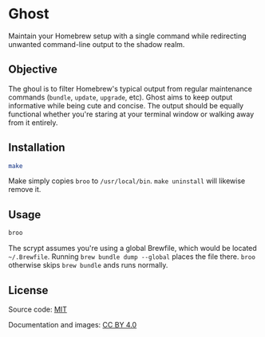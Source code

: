 # Ghost

Maintain your Homebrew setup with a single command while redirecting unwanted command-line output to the shadow realm.

## Objective

The ghoul is to filter Homebrew's typical output from regular maintenance commands (`bundle`, `update`, `upgrade`, etc). Ghost aims to keep output informative while being cute and concise. The output should be equally functional whether you're staring at your terminal window or walking away from it entirely.

## Installation

```bash
make
```

Make simply copies `broo` to `/usr/local/bin`. `make uninstall` will likewise remove it.

## Usage

```bash
broo
```

The scrypt assumes you're using a global Brewfile, which would be located `~/.Brewfile`. Running `brew bundle dump --global` places the file there. `broo` otherwise skips `brew bundle` ands runs normally.

## License

Source code: [MIT](./LICENSE)

Documentation and images: [CC BY 4.0](https://creativecommons.org/licenses/by/4.0/)
